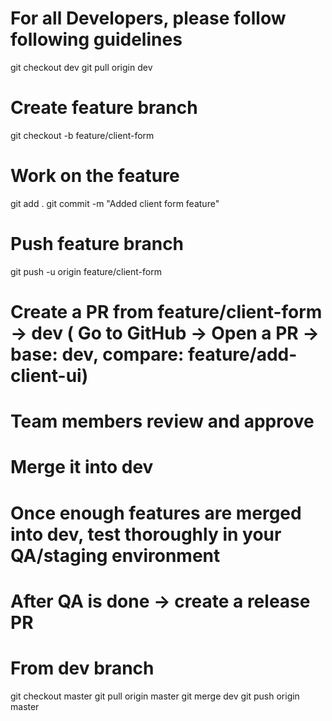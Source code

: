 # For all Developers, please follow following guidelines
git checkout dev
git pull origin dev

# Create feature branch
git checkout -b feature/client-form

# Work on the feature
git add .
git commit -m "Added client form feature"

# Push feature branch
git push -u origin feature/client-form

# Create a PR from feature/client-form → dev ( Go to GitHub → Open a PR → base: dev, compare: feature/add-client-ui)
# Team members review and approve
# Merge it into dev

# Once enough features are merged into dev, test thoroughly in your QA/staging environment

# After QA is done → create a release PR

# From dev branch
git checkout master
git pull origin master
git merge dev
git push origin master